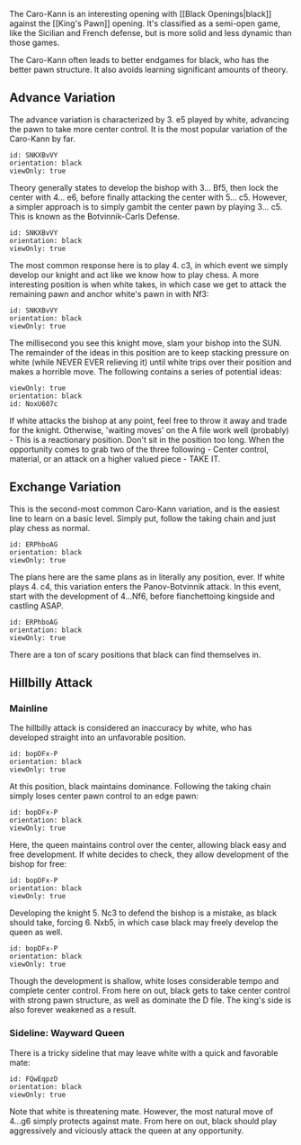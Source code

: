 The Caro-Kann is an interesting opening with [[Black Openings|black]] against the [[King's Pawn]] opening. It's classified as a semi-open game, like the Sicilian and French defense, but is more solid and less dynamic than those games.

The Caro-Kann often leads to better endgames for black, who has the better pawn structure. It also avoids learning significant amounts of theory.

## Advance Variation

The advance variation is characterized by 3. e5 played by white, advancing the pawn to take more center control. It is the most popular variation of the Caro-Kann by far.

```chesser
id: SNKXBvVY
orientation: black
viewOnly: true
```

Theory generally states to develop the bishop with 3... Bf5, then lock the center with 4... e6, before finally attacking the center with 5... c5. However, a simpler approach is to simply gambit the center pawn by playing 3... c5. This is known as the Botvinnik-Carls Defense.

```chesser
id: SNKXBvVY
orientation: black
viewOnly: true
```

The most common response here is to play 4. c3, in which event we simply develop our knight and act like we know how to play chess. A more interesting position is when white takes, in which case we get to attack the remaining pawn and anchor white's pawn in with Nf3:

```chesser
id: SNKXBvVY
orientation: black
viewOnly: true
```

The millisecond you see this knight move, slam your bishop into the SUN. The remainder of the ideas in this position are to keep stacking pressure on white (while NEVER EVER relieving it) until white trips over their position and makes a horrible move. The following contains a series of potential ideas:

```chesser
viewOnly: true
orientation: black
id: NoxU607c
```

If white attacks the bishop at any point, feel free to throw it away and trade for the knight. Otherwise, 'waiting moves' on the A file work well (probably) - This is a reactionary position. Don't sit in the position too long. When the opportunity comes to grab two of the three following - Center control, material, or an attack on a higher valued piece - TAKE IT.

## Exchange Variation

This is the second-most common Caro-Kann variation, and is the easiest line to learn on a basic level. Simply put, follow the taking chain and just play chess as normal.

```chesser
id: ERPhboAG
orientation: black
viewOnly: true
```

The plans here are the same plans as in literally any position, ever. If white plays 4. c4, this variation enters the Panov-Botvinnik attack. In this event, start with the development of 4...Nf6, before fianchettoing kingside and castling ASAP.

```chesser
id: ERPhboAG
orientation: black
viewOnly: true
```

There are a ton of scary positions that black can find themselves in.

## Hillbilly Attack

### Mainline

The hillbilly attack is considered an inaccuracy by white, who has developed straight into an unfavorable position.

```chesser
id: bopDFx-P
orientation: black
viewOnly: true
```

At this position, black maintains dominance. Following the taking chain simply loses center pawn control to an edge pawn:

```chesser
id: bopDFx-P
orientation: black
viewOnly: true
```

Here, the queen maintains control over the center, allowing black easy and free development. If white decides to check, they allow development of the bishop for free:

```chesser
id: bopDFx-P
orientation: black
viewOnly: true
```

Developing the knight 5. Nc3 to defend the bishop is a mistake, as black should take, forcing 6. Nxb5, in which case black may freely develop the queen as well.

```chesser
id: bopDFx-P
orientation: black
viewOnly: true
```

Though the development is shallow, white loses considerable tempo and complete center control. From here on out, black gets to take center control with strong pawn structure, as well as dominate the D file. The king's side is also forever weakened as a result.

### Sideline: Wayward Queen

There is a tricky sideline that may leave white with a quick and favorable mate:

```chesser
id: FQwEqpzD
orientation: black
viewOnly: true
```

Note that white is threatening mate. However, the most natural move of 4...g6 simply protects against mate. From here on out, black should play aggressively and viciously attack the queen at any opportunity.